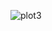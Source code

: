 ![plot3](https://user-images.githubusercontent.com/44532268/51438806-be222a80-1cd6-11e9-941b-79a818ef3078.png)
